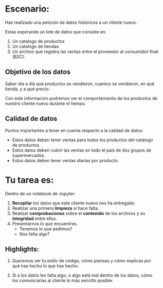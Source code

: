 # Escenario:
Has realizado una petición de datos históricos a un cliente nuevo. 

Estas esperando un lote de datos que consiste en:
1. Un catalogo de productos
2. Un catalogo de tiendas
3. Un archivo que registra las ventas entre el proveedor al consumidor final (B2C).

## Objetivo de los datos
Saber día a día que productos se vendieron, cuantos se vendieron, en qué tienda, y a qué precio.

Con este información podremos ver el comportamiento de los productos de nuestro cliente nuevo durante el tiempo.

## Calidad de datos

Puntos importantes a tener en cuenta respecto a la calidad de datos:

- Estos datos deben tener ventas para todos los productos del catálogo de productos.
- Estos datos deben cubrir las ventas en todo el país de dos grupos de supermercados.
- Estos datos deben tener ventas diarias por producto.



# Tu tarea es:
Dentro de un notebook de Jupyter: 

1. **Recopilar** los datos que este cliente nuevo nos ha entregado. 
2. Realizar una primera **limpieza** si hace falta.  
3. Realizar **comprobaciones** sobre el **contenido** de los archivos y su **integridad** entre ellos.
4. Presentarnos lo que encuentres.
   - Tenemos lo que pedimos?
   - Nos falta algo?


## Highlights:

1. Queremos ver tu estilo de código, cómo piensas y cómo explicas por qué has hecho lo que has hecho.

1. Si a los datos les falta algo, o algo está mal dentro de los datos, cómo los comunicarías al cliente lo más sencillo posible.